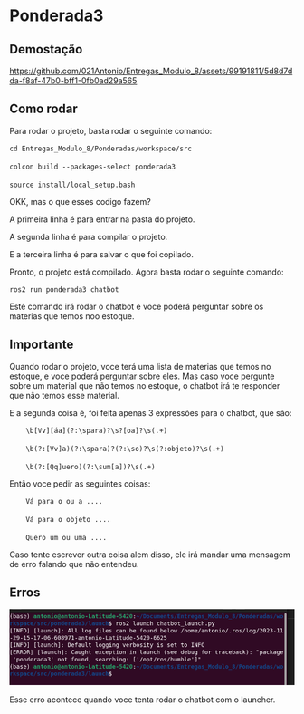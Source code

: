 # Ponderada3


## Demostação

https://github.com/021Antonio/Entregas_Modulo_8/assets/99191811/5d8d7dda-f8af-47b0-bff1-0fb0ad29a565


## Como rodar

Para rodar o projeto, basta rodar o seguinte comando:

```
cd Entregas_Modulo_8/Ponderadas/workspace/src

colcon build --packages-select ponderada3

source install/local_setup.bash

```
OKK, mas o que esses codigo fazem?

A primeira linha é para entrar na pasta do projeto.

A segunda linha é para compilar o projeto. 

E a terceira linha é para salvar o que foi copilado.

Pronto, o projeto está compilado. Agora basta rodar o seguinte comando:

```
ros2 run ponderada3 chatbot
``` 

Esté comando irá rodar o chatbot e voce poderá perguntar sobre os materias que temos noo estoque.

## Importante

Quando rodar o projeto, voce terá uma lista de materias que temos no estoque, e voce poderá perguntar sobre eles. Mas caso voce pergunte sobre um material que não temos no estoque, o chatbot irá te responder que não temos esse material.

E a segunda coisa é, foi feita apenas 3 expressões para o chatbot, que são: 

```
    \b[Vv][áa](?:\spara)?\s?[oa]?\s(.+)

    \b(?:[Vv]a)(?:\spara)?(?:\so)?\s(?:objeto)?\s(.+)

    \b(?:[Qq]uero)(?:\sum[a])?\s(.+)
```
Então voce pedir as seguintes coisas:

```
    Vá para o ou a ....

    Vá para o objeto ....

    Quero um ou uma ....
```

Caso tente escrever outra coisa alem disso, ele irá mandar uma mensagem de erro falando que não entendeu.

## Erros

![Erro](erro_ponderada3.png)

Esse erro acontece quando voce tenta rodar o chatbot com o launcher. 



